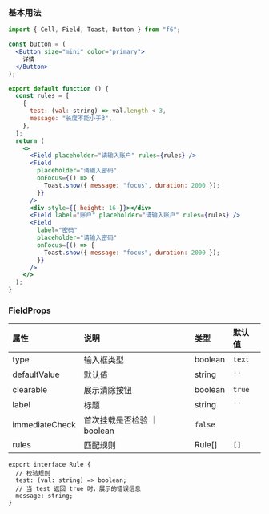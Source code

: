<div class="block-panel"><h3>基本用法</h3>

```jsx
import { Cell, Field, Toast, Button } from "f6";

const button = (
  <Button size="mini" color="primary">
    详情
  </Button>
);

export default function () {
  const rules = [
    {
      test: (val: string) => val.length < 3,
      message: "长度不能小于3",
    },
  ];
  return (
    <>
      <Field placeholder="请输入账户" rules={rules} />
      <Field
        placeholder="请输入密码"
        onFocus={() => {
          Toast.show({ message: "focus", duration: 2000 });
        }}
      />
      <div style={{ height: 16 }}></div>
      <Field label="账户" placeholder="请输入账户" rules={rules} />
      <Field
        label="密码"
        placeholder="请输入密码"
        onFocus={() => {
          Toast.show({ message: "focus", duration: 2000 });
        }}
      />
    </>
  );
}
```
</div>

### FieldProps

| 属性 | 说明 | 类型 | 默认值 |
| :-  | :- | :- | :- |
| type | 输入框类型 | boolean | `text` |
| defaultValue | 默认值 | string | `''` |
| clearable | 展示清除按钮 | boolean | `true` |
| label | 标题 | string | `''` |
| immediateCheck | 首次挂载是否检验 ｜ boolean | `false` |
| rules | 匹配规则 | Rule[] | `[]` |

```tsx
export interface Rule {
  // 校验规则
  test: (val: string) => boolean;
  // 当 test 返回 true 时，展示的错误信息
  message: string;
}
```
